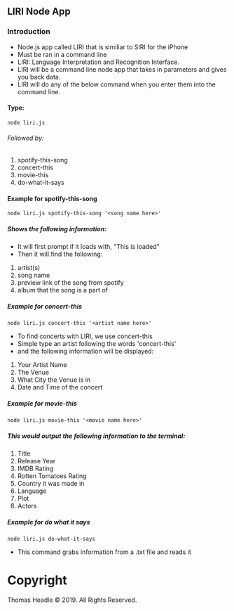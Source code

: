 ## LIRI Node App

### Introduction

-   Node.js app called LIRI that is similiar to SIRI for the iPhone
-   Must be ran in a command line
-   LIRI: Language Interpretation and Recognition Interface.
-   LIRI will be a command line node app that takes in parameters and gives you back data.
-   LIRI will do any of the below command when you enter them into the command line.

#### Type:

```
node liri.js
```

###### Followed by:

1. spotify-this-song
2. concert-this
3. movie-this
4. do-what-it-says

#### Example for spotify-this-song

```
node liri.js spotify-this-song '<song name here>'
```

##### Shows the following information:

-   It will first prompt if it loads with, "This is loaded"
-   Then it will find the following:

1. artist(s)
2. song name
3. preview link of the song from spotify
4. album that the song is a part of

##### Example for concert-this

```
node liri.js concert-this '<artist name here>'
```

-   To find concerts with LIRI, we use concert-this
-   Simple type an artist following the words 'concert-this'
-   and the following information will be displayed:

1. Your Artist Name
2. The Venue
3. What City the Venue is in
4. Date and Time of the concert

##### Example for movie-this

```
node liri.js movie-this '<movie name here>'
```

##### This would output the following information to the terminal:

1. Title
2. Release Year
3. IMDB Rating
4. Rotten Tomatoes Rating
5. Country it was made in
6. Language
7. Plot
8. Actors

##### Example for do what it says

```
node liri.js do-what-it-says
```

-   This command grabs information from a .txt file and reads it

<!-- *   These are the npm packages I used and are needed to run the app

1. fs package in node
2. [spotify](https://www.npmjs.com/package/spotify)
3. [request](https://www.npmjs.com/package/request)

-   to install these npm packages run these commands one at a time.

```
npm install spotify
npm install request
``` -->

# Copyright

Thomas Headle &copy; 2019. All Rights Reserved.
